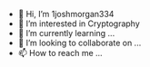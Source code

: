 - 👋 Hi, I’m 1joshmorgan334
- 👀 I’m interested in Cryptography
- 🌱 I’m currently learning ...
- 💞️ I’m looking to collaborate on ...
- 📫 How to reach me ...

